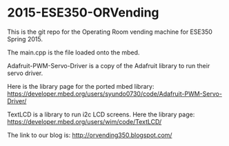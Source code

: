 2015-ESE350-ORVending
=====================

This is the git repo for the Operating Room vending machine for ESE350 Spring 2015.

The main.cpp is the file loaded onto the mbed.

Adafruit-PWM-Servo-Driver is a copy of the Adafruit library to run their servo driver.

Here is the library page for the ported mbed library:
https://developer.mbed.org/users/syundo0730/code/Adafruit-PWM-Servo-Driver/

TextLCD is a library to run i2c LCD screens. Here the library page:
https://developer.mbed.org/users/wim/code/TextLCD/

The link to our blog is: http://orvending350.blogspot.com/
